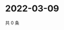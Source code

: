 # 2022-03-09

共 0 条

<!-- BEGIN WEIBO -->
<!-- 最后更新时间 Wed Mar 09 2022 21:20:00 GMT+0800 (China Standard Time) -->

<!-- END WEIBO -->
